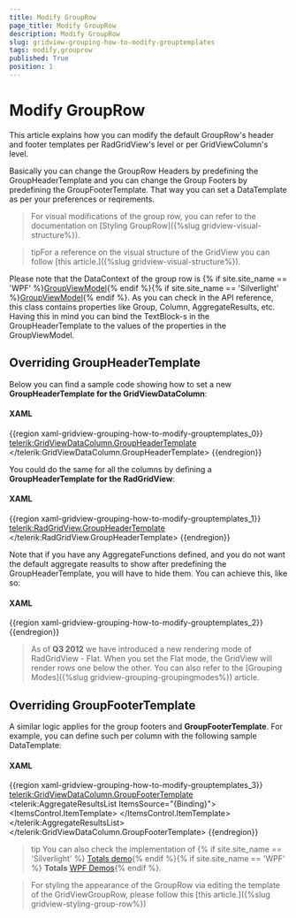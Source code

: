```yaml
---
title: Modify GroupRow
page_title: Modify GroupRow
description: Modify GroupRow
slug: gridview-grouping-how-to-modify-grouptemplates
tags: modify,grouprow
published: True
position: 1
---
```


# Modify GroupRow

This article explains how you can modify the default GroupRow's header and footer templates per RadGridView's level or per GridViewColumn's level.

Basically you can change the GroupRow Headers by predefining the GroupHeaderTemplate and you can change the Group Footers by predefining the GroupFooterTemplate. That way you can set a DataTemplate as per your preferences or reqirements.

>For visual modifications of the group row, you can refer to the documentation on [Styling GroupRow]({%slug gridview-visual-structure%}).

>tipFor a reference on the visual structure of the GridView you can follow [this article.]({%slug gridview-visual-structure%}).

Please note that the DataContext of the group row is {% if site.site_name == 'WPF' %}[GroupViewModel](https://docs.telerik.com/devtools/wpf/controls/radgridview/grouping/how-to/modify-grouptemplates.html){% endif %}{% if site.site_name == 'Silverlight' %}[GroupViewModel](https://docs.telerik.com/devtools/silverlight/api/html/T_Telerik_Windows_Controls_GridView_GroupViewModel.htm){% endif %}. As you can check in the API reference, this class contains properties like Group, Column, AggregateResults, etc. Having this in mind you can bind the TextBlock-s in the GroupHeaderTemplate to the values of the properties in the GroupViewModel.
        
## Overriding GroupHeaderTemplate

Below you can find a sample code showing how to set a new __GroupHeaderTemplate for the GridViewDataColumn__:

#### __XAML__
{{region xaml-gridview-grouping-how-to-modify-grouptemplates_0}}
	<telerik:GridViewDataColumn.GroupHeaderTemplate>
	    <DataTemplate>
	        <StackPanel>
	            <TextBlock Foreground="#FFED7971"
	Text="Test Key" />
	            <TextBlock Foreground="#FFED7971"
	Text="{Binding Group.Key}" />
	        </StackPanel>
	    </DataTemplate>
	</telerik:GridViewDataColumn.GroupHeaderTemplate>
{{endregion}}

You could do the same for all the columns by defining a __GroupHeaderTemplate for the RadGridView__:

#### __XAML__
{{region xaml-gridview-grouping-how-to-modify-grouptemplates_1}}
	<telerik:RadGridView.GroupHeaderTemplate>
	    <DataTemplate>
	        <StackPanel>
	            <TextBlock Foreground="#FFED7971"
	     Text="Test Key" />
	            <TextBlock Foreground="#FFED7971"
	     Text="{Binding Group.Key}" />
	        </StackPanel>
	    </DataTemplate>
	</telerik:RadGridView.GroupHeaderTemplate>
{{endregion}}

Note that if you have any AggregateFunctions defined, and you do not want the default aggregate reasults to show after predefining the GroupHeaderTemplate, you will have to hide them. You can achieve this, like so:

#### __XAML__
{{region xaml-gridview-grouping-how-to-modify-grouptemplates_2}}
	<Style TargetType="telerik:GridViewGroupRow">
	    <Setter Property="ShowHeaderAggregates" Value="False"/>
	</Style>
{{endregion}}

>As of __Q3 2012__ we have introduced a new rendering mode of RadGridView - Flat. When you set the Flat mode, the GridView will render rows one below the other. You can also refer to the [Grouping Modes]({%slug gridview-grouping-groupingmodes%}) article.

## Overriding GroupFooterTemplate

A similar logic applies for the group footers and __GroupFooterTemplate__. For example, you can define such per column with the following sample DataTemplate:

#### __XAML__
{{region xaml-gridview-grouping-how-to-modify-grouptemplates_3}}
    <telerik:GridViewDataColumn.GroupFooterTemplate>
       <DataTemplate>
          <telerik:AggregateResultsList ItemsSource="{Binding}">
              <ItemsControl.ItemTemplate>
                  <DataTemplate>
                      <StackPanel Orientation="Horizontal"
              VerticalAlignment="Center" >
                          <TextBlock VerticalAlignment="Center" Text="{Binding Caption}" />
                          <TextBlock VerticalAlignment="Center" Text="{Binding FormattedValue, StringFormat=' {0:hh\\:mm}'}" />
                      </StackPanel>
                  </DataTemplate>
              </ItemsControl.ItemTemplate>
          </telerik:AggregateResultsList>
      </DataTemplate>
    </telerik:GridViewDataColumn.GroupFooterTemplate>
{{endregion}}

>tip You can also check the implementation of {% if site.site_name == 'Silverlight' %} [Totals demo](https://demos.telerik.com/silverlight/#GridView/Totals){% endif %}{% if site.site_name == 'WPF' %} __Totals__ [WPF Demos](https://demos.telerik.com/wpf/#GridView/Totals){% endif %}.   

>For styling the appearance of the GroupRow via editing the template of the GridViewGroupRow, please follow this [this article.]({%slug gridview-styling-group-row%})
